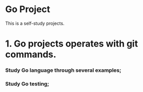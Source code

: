 # Go Project
This is a self-study projects. 

# 1. Go projects operates with git commands.

### Study Go language through several examples;
### Study Go testing;

